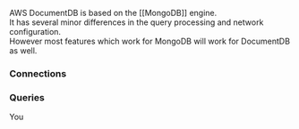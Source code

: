 
AWS DocumentDB is based on the [[MongoDB]] engine.  
It has several minor differences in the query processing and network configuration.  
However most features which work for MongoDB will work for DocumentDB as well.  

### Connections


### Queries

You 